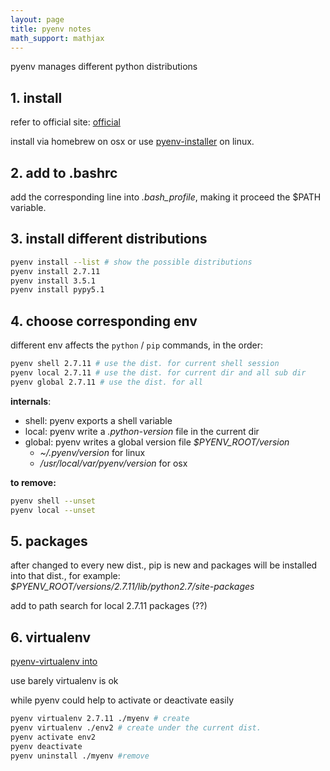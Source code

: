 ```yaml
---
layout: page
title: pyenv notes
math_support: mathjax
---
```



pyenv manages different python distributions

## 1. install

refer to official site: [official](https://github.com/yyuu/pyenv)

install via homebrew on osx or use [pyenv-installer](https://github.com/yyuu/pyenv-installer) on linux.

## 2. add to .bashrc

add the corresponding line into *.bash_profile*, making it proceed the \$PATH variable.

## 3. install different distributions

~~~ bash
pyenv install --list # show the possible distributions
pyenv install 2.7.11
pyenv install 3.5.1
pyenv install pypy5.1
~~~

## 4. choose corresponding env

different env affects the `python` / `pip` commands, in the order: 

~~~ bash
pyenv shell 2.7.11 # use the dist. for current shell session
pyenv local 2.7.11 # use the dist. for current dir and all sub dir
pyenv global 2.7.11 # use the dist. for all 
~~~

**internals**:

- shell: pyenv exports a shell variable
- local: pyenv write a *.python-version* file in the current dir
- global: pyenv writes a global version file *$PYENV_ROOT/version*
  - *~/.pyenv/version* for linux
  - */usr/local/var/pyenv/version* for osx
  
**to remove:**

~~~ bash
pyenv shell --unset 
pyenv local --unset
~~~

## 5. packages

after changed to every new dist., pip is new and packages will be installed into that dist., for example:   
*$PYENV_ROOT/versions/2.7.11/lib/python2.7/site-packages*

add to path search for local 2.7.11 packages (??)

## 6. virtualenv

[pyenv-virtualenv into](https://github.com/yyuu/pyenv-virtualenv)

use barely virtualenv is ok

while pyenv could help to activate or deactivate easily

~~~ bash
pyenv virtualenv 2.7.11 ./myenv # create
pyenv virtualenv ./env2 # create under the current dist.
pyenv activate env2
pyenv deactivate
pyenv uninstall ./myenv #remove
~~~







